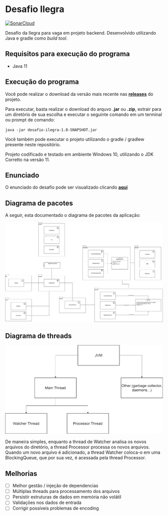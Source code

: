 # Desafio Ilegra 
[![SonarCloud](https://sonarcloud.io/images/project_badges/sonarcloud-white.svg)](https://sonarcloud.io/dashboard?id=guerra08_desafio-ilegra)

Desafio da Ilegra para vaga em projeto backend. Desenvolvido utilizando Java e gradle como <i>build tool</i>.

## Requisitos para execução do programa

- Java 11

## Execução do programa

Você pode realizar o download da versão mais recente nas **[releases](https://github.com/guerra08/desafio-ilegra/releases)** do projeto.

Para executar, basta realizar o download do arquvo **.jar** ou **.zip**, extrair para um diretório de sua escolha e executar o seguinte comando em um terminal ou prompt de comando:

``java -jar desafio-ilegra-1.0-SNAPSHOT.jar``

Você também pode executar o projeto utilizando o gradle / gradlew presente neste repositório.

Projeto codificado e testado em ambiente Windows 10, utilizando o JDK Corretto na versão 11.

## Enunciado

O enunciado do desafio pode ser visualizado clicando **[aqui](https://github.com/guerra08/desafio-ilegra/blob/main/documents/problemDefinition.pdf)**

## Diagrama de pacotes

A seguir, esta documentado o diagrama de pacotes da aplicação:

![Diagrama de pacotes](https://raw.githubusercontent.com/guerra08/desafio-ilegra/main/documents/package-diagram.png)

## Diagrama de threads

![Diagrama de threads](https://github.com/guerra08/desafio-ilegra/blob/main/documents/threads.png)

De maneira simples, enquanto a thread de Watcher analisa os novos arquivos do diretório, a thread Processor processa os novos arquivos. Quando um novo arquivo é adicionado, a thread Watcher coloca-o em uma BlockingQueue, que por sua vez, é acessada pela thread Processor. 

## Melhorias

- [ ] Melhor gestão / injeção de dependencias
- [ ] Múltiplas threads para processamento dos arquivos
- [ ] Persistir estruturas de dados em memória não volátil
- [ ] Validações nos dados de entrada
- [ ] Corrigir possíveis problemas de encoding

